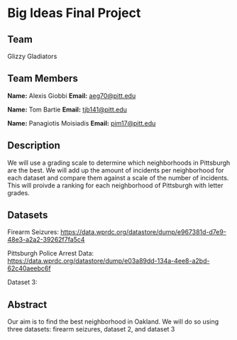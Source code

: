 # Big Ideas Final Project

## Team

Glizzy Gladiators

## Team Members

**Name:** Alexis Giobbi **Email:** aeg70@pitt.edu

**Name:** Tom Bartie **Email:** tjb141@pitt.edu

**Name:** Panagiotis Moisiadis **Email:** pim17@pitt.edu

## Description 

We will use a grading scale to determine which neighborhoods in Pittsburgh are the best. We will add up the amount
of incidents per neighborhood for each dataset and compare them against a scale of the number of incidents.
This will proivde a ranking for each neighborhood of Pittsburgh with letter grades. 

## Datasets

Firearm Seizures: https://data.wprdc.org/datastore/dump/e967381d-d7e9-48e3-a2a2-39262f7fa5c4

Pittsburgh Police Arrest Data: https://data.wprdc.org/datastore/dump/e03a89dd-134a-4ee8-a2bd-62c40aeebc6f

Dataset 3:

## Abstract

Our aim is to find the best neighborhood in Oakland. We will do so using three datasets: firearm seizures, dataset 2, and 
dataset 3